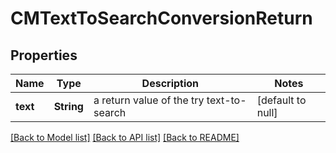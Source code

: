 # CMTextToSearchConversionReturn
## Properties

| Name | Type | Description | Notes |
|------------ | ------------- | ------------- | -------------|
| **text** | **String** | a return value of the try text-to-search | [default to null] |

[[Back to Model list]](../README.md#documentation-for-models) [[Back to API list]](../README.md#documentation-for-api-endpoints) [[Back to README]](../README.md)

